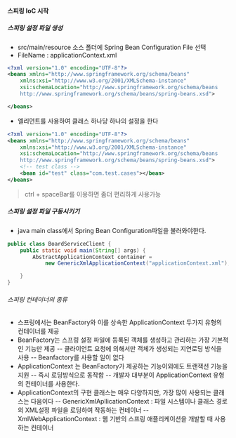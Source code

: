 #### 스피링 IoC 시작
##### 스피링 설정 파일 생성
- src/main/resource 소스 폴더에 Spring Bean Configuration File 선택
- FileName : applicationContext.xml
```xml
<?xml version="1.0" encoding="UTF-8"?>
<beans xmlns="http://www.springframework.org/schema/beans"
	xmlns:xsi="http://www.w3.org/2001/XMLSchema-instance"
	xsi:schemaLocation="http://www.springframework.org/schema/beans 
	http://www.springframework.org/schema/beans/spring-beans.xsd">

</beans>
```
- <bean> 엘리먼트를 사용하여 클래스 하나당 하나의 <bean> 설정을 한다

```xml
<?xml version="1.0" encoding="UTF-8"?>
<beans xmlns="http://www.springframework.org/schema/beans"
	xmlns:xsi="http://www.w3.org/2001/XMLSchema-instance"
	xsi:schemaLocation="http://www.springframework.org/schema/beans 
	http://www.springframework.org/schema/beans/spring-beans.xsd">
	<!-- test class -->
	<bean id="test" class="com.test.cases"></bean>
</beans>
```
> ctrl + spaceBar를 이용하면 좀더 편리하게 사용가능
> 
##### 스피링 설정 파일 구동시키기
- java main class에서 Spring Bean Configuration파일을 불러와야한다.

```java
public class BoardServiceClient {	
	public static void main(String[] args) {
		AbstractApplicationContext container =
			new GenericXmlApplicationContext("applicationContext.xml");

	}
}
```

###### 스피링 컨테이너의 종류
- 스프링에서는 BeanFactory와 이를 상속한 ApplicationContext 두가지 유형의 컨테이너를 제공
- BeanFactory는 스프링 설정 파일에 등록된 <bean> 객체를 생성하고 관리하는 가장 기본적인 기능만 제공
-- 클라이언트 요청에 의해서만 <bean>객체가 생성되는 지연로딩 방식을 사용
-- Beanfactory를 사용할 일이 없다
- ApplicationContext 는 BeanFactory가 제공하는 기능이외에도 트랜잭션 기능을 지원
-- 즉시 로딩방식으로 동작함
-- 개발자 대부분이 ApplicationContext 유형의 컨테이너를 사용한다.
- ApplicationContext의 구현 클래스는 매우 다양하지만, 가장 많이 사용되는 클래스는 다음이다
-- GenericXmlApllicationContext : 파일 시스템이나 클래스 경로의 XML설정 파일을 로딩하여 작동하는 컨테이너
-- XmlWebApplicationContext : 웹 기반의 스프링 애플리케이션을 개발할 때 사용하는 컨테이너






























